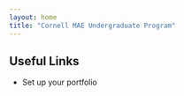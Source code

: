 ```yaml
---
layout: home
title: "Cornell MAE Undergraduate Program"
---
```


## Useful Links

- Set up your portfolio
